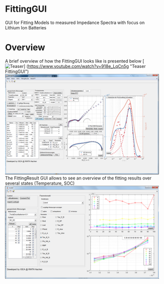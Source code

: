 # FittingGUI
GUI for Fitting Models to measured Impedance Spectra with focus on Lithium Ion Batteries

# Overview
A brief overview of how the FittingGUI looks like is presented below
[![Teaser](https://img.youtube.com/vi/918e_LqCn5g/0.jpg)]
(https://www.youtube.com/watch?v=918e_LqCn5g "Teaser FittingGUI")
![Overview](documentation/overview.png "Overview")
The FittingResult GUI allows to see an overview of the fitting results over several states (Temperature, SOC)
![FittingResults-GUI](documentation/FittingResults.png "FittingResults-GUI")


